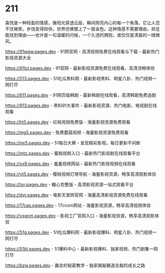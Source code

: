 # 211
喜悦是一种轻盈的情感，像阳光穿透云层，瞬间照亮内心的每一个角落。它让人忍不住微笑，步伐变得轻快，世界仿佛镀上了一层金色。这种情感不需要理由，却总能找到理由——也许是一句温暖的问候，一个久违的拥抱，或仅仅是清晨的一缕微风。

https://91wgw.pages.dev - 91网官网 - 高清视频免费在线观看与下载 - 最新热门影视资源大全

https://91lol.pages.dev - 91官网 - 最新影视资源免费在线观看，高清流畅体验

https://513.pages.dev - 51吃瓜黑料网 - 最新影视黑料、明星八卦、热门视频一网打尽

https://611.pages.dev - 91网页版韩剧 - 最新韩剧在线观看，高清韩剧免费追剧

https://913.pages.dev - 黑料91大事件 - 最新影视资源、热门电影、电视剧在线观看

https://ht5.pages.dev - 红桃视频免费版 - 海量影视资源免费观看

https://mg5.pages.dev - 免费蘑菇视频 - 海量影视资源免费观看

https://mr5.pages.dev - 51每日大赛 - 发现精彩影视，每日更新不间断

https://mtz.pages.dev - 蜜桃视频入口 - 最新热门影视剧在线观看平台

https://xx9.pages.dev - 羞羞视频网站 - 最新热门影视视频在线观看

https://yt5.pages.dev - 樱桃视频灯塔导航 - 海量影视资源，畅享高清观影体验

https://txr.pages.dev - 糖心完整版 - 高清影视资源一站式观看平台

https://dyr.pages.dev - 电影天堂网官网 - 海量高清影视资源免费在线观看

https://17cao.pages.dev - 17ccom网站 - 海量影视资源，畅享高清视频体验

https://ysgcm.pages.dev - 影视工厂官网入口 - 海量影视资源，畅享高清观影体验

https://51g.pages.dev - 51吃瓜爆料网 - 最新影视爆料、明星八卦、热门视频一网打尽

https://51bl.pages.dev - 51爆料中心 - 最新影视爆料、独家视频、热门剧集一网打尽

https://bzw.pages.dev - 霸总的秘密教学 - 独家揭秘霸道总裁的成长之路
